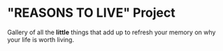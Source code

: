 # "REASONS TO LIVE" Project

Gallery of all the **little** things that add up to refresh your memory on why your life is worth living.
